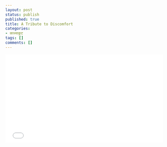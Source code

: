```yaml
---
layout: post
status: publish
published: true
title: A Tribute to Discomfort
categories:
- काथ्याकूट
tags: []
comments: []
---
```

<iframe src="//player.vimeo.com/video/94614809" width="500" height="281" frameborder="0" webkitallowfullscreen mozallowfullscreen allowfullscreen></iframe>
